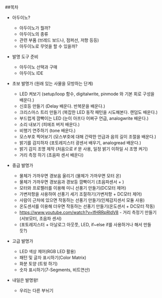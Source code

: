 
##목차

* 아두이노?
	* 아두이노가 뭘까?
	* 아두이노의 종류
	* 관련 부품 (브레드 보드나, 점퍼선, 저항 등등)
	* 아두이노로 무엇을 할 수 있을까?

* 발명 도구 준비
	* 아두이노 선택과 구매
	* 아두이노 IDE

* 초보 발명가 (원래 있는 사물을 모방하는 단계)
	* LED 켜보기 (setup/loop 함수, digitalwrite, pinmode 와 기본 회로 구성을 배운다.)
	* 신호등 만들기 (Delay 배운다. 반복문을 배운다.)
	* 크리스마스 트리 만들기 (복잡한 LED 동작 패턴을 시도해본다. 랜덤도 배운다.)
	* 부드럽게 깜빡이는 LED (눈이 아프다 어쩌구 언급, analogwrite 배운다.)
	* 소리 내보기 (피에조 버저 배운다.)
	* 비행기 연주하기 (tone 배운다.)
	* 모스부호 찍어보기 (모스부호에 대해 간략한 언급과 음의 길이 조절을 배운다.)
	* 밝기를 감지하자 (포토레지스터 광센서 배우기, analogread 배운다.)
	* 밝기 감지 조명 제작 (처음으로 if 문 사용, 일정 밝기 이하일 시 조명 켜기)
	* 거리 측정 하기 (초음파 센서 배운다)
	
* 중급 발명가
	* 물체가 가까우면 경보음 울리기 (물체가 가까우면 모터 온)
	* 물체가 가까우면 경보음과 경보등 깜빡이기 (초음파센서 + )
	* 모터와 프로펠러를 이용해 미니 선풍기 만들기(DC모터 제어)
	* 가변저항을 사용하여 선풍기 세기 조절하기(가변저항 + DC모터 제어)
	* 사람이 근처에 있으면 작동하는 선풍기 만들기(인체감지센서 모듈 사용)
	* 온도센서를 이용해 더우면 작동하는 선풍기 만들기(온도센서 + DC모터 작동)
	* https://www.youtube.com/watch?v=lfHRRpRldV8 - 거리 측정기 만들기 (서보모터, 초음파 센서)
	* (포토레지스터 + 아날로그 아웃풋, LED, if~else if를 사용하거나 해서 만들듯?)


* 고급 발명가
	* LED 색상 제어(RGB LED 활용)
	* 패턴 및 글자 표시하기(Color Matrix)
	* 화분 토양 (트윗 하기)
	* 숫자 표시하기(7-Segments, 비트연산)

* 내일은 발명왕!
	* 우리는 다른 부뉘기